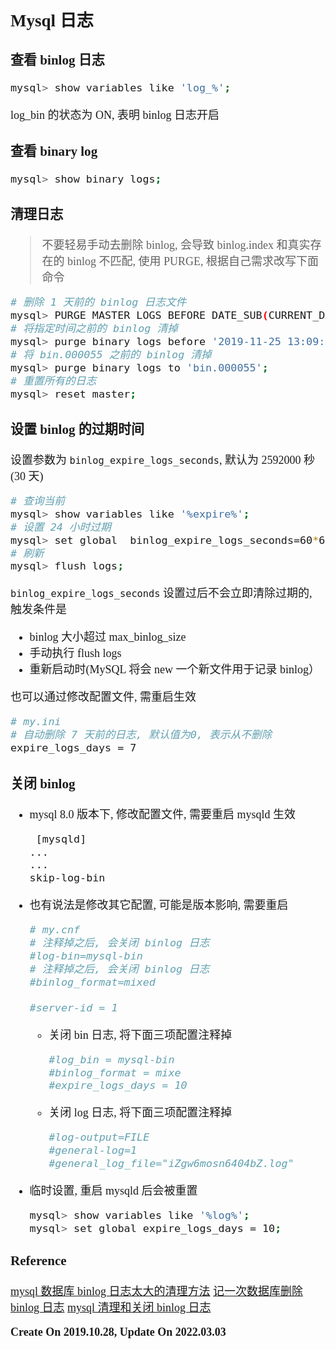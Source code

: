 <font size=4 face='楷体'>

## Mysql 日志

### 查看 binlog 日志

```bash
mysql> show variables like 'log_%';
```

log_bin 的状态为 ON, 表明 binlog 日志开启

### 查看 binary log

```bash
mysql> show binary logs;
```

### 清理日志

> 不要轻易手动去删除 binlog, 会导致 binlog.index 和真实存在的 binlog 不匹配, 使用 PURGE, 根据自己需求改写下面命令

```bash
# 删除 1 天前的 binlog 日志文件
mysql> PURGE MASTER LOGS BEFORE DATE_SUB(CURRENT_DATE, INTERVAL 1 DAY);
# 将指定时间之前的 binlog 清掉
mysql> purge binary logs before '2019-11-25 13:09:51';
# 将 bin.000055 之前的 binlog 清掉
mysql> purge binary logs to 'bin.000055';
# 重置所有的日志
mysql> reset master;
```

### 设置 binlog 的过期时间

设置参数为 `binlog_expire_logs_seconds`, 默认为 2592000 秒(30 天)

```bash
# 查询当前
mysql> show variables like '%expire%';
# 设置 24 小时过期
mysql> set global  binlog_expire_logs_seconds=60*60*24;
# 刷新
mysql> flush logs;
```

`binlog_expire_logs_seconds` 设置过后不会立即清除过期的, 触发条件是

- binlog 大小超过 max_binlog_size
- 手动执行 flush logs
- 重新启动时(MySQL 将会 new 一个新文件用于记录 binlog）

也可以通过修改配置文件, 需重启生效

```bash
# my.ini
# 自动删除 7 天前的日志, 默认值为0, 表示从不删除
expire_logs_days = 7
```

### 关闭 binlog

- mysql 8.0 版本下, 修改配置文件, 需要重启 mysqld 生效

  ```bash
   [mysqld]
  ...
  ...
  skip-log-bin
  ```

- 也有说法是修改其它配置, 可能是版本影响, 需要重启

  ```bash
  # my.cnf
  # 注释掉之后, 会关闭 binlog 日志
  #log-bin=mysql-bin
  # 注释掉之后, 会关闭 binlog 日志
  #binlog_format=mixed

  #server-id = 1
  ```

  - 关闭 bin 日志, 将下面三项配置注释掉
    ```bash
    #log_bin = mysql-bin
    #binlog_format = mixe
    #expire_logs_days = 10    
    ```

  - 关闭 log 日志, 将下面三项配置注释掉
    ```bash
    #log-output=FILE
    #general-log=1
    #general_log_file="iZgw6mosn6404bZ.log" 
    ```

- 临时设置, 重启 mysqld 后会被重置
  ```bash
  mysql> show variables like '%log%';
  mysql> set global expire_logs_days = 10;
  ```

### Reference

[mysql 数据库 binlog 日志太大的清理方法](https://blog.csdn.net/fkew2009/article/details/83502152)
[记一次数据库删除 binlog 日志](https://www.jianshu.com/p/c4042338c472)
[mysql 清理和关闭 binlog 日志](https://www.jianshu.com/p/e4cfbcdb5fc1)

**Create On 2019.10.28, Update On 2022.03.03**
